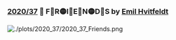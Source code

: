### [2020/37](https://github.com/Z3tt/TidyTuesday/tree/master/R/2020_37_Friends.Rmd) 👯 F🔴R🟡I🔵E🔴N🟡D🔵S by [Emil Hvitfeldt](https://github.com/EmilHvitfeldt/friends)

![./plots/2020_37/2020_37_Friends.png](https://raw.githubusercontent.com/Z3tt/TidyTuesday/master/plots/2020_37/2020_37_Friends.png)
